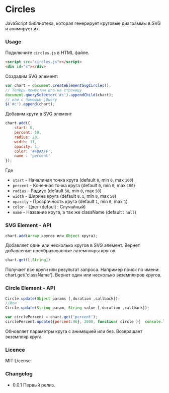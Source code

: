 # Circles

JavaScript библиотека, которая генерирует круговые диаграммы в SVG и анимирует их.

### Usage

Подключите `circles.js` в HTML файле.

```html
<script src="circles.js"></script>
<div id="с"></div>
```

Создадим SVG элемент:

```js
var chart = document.createElementSvgCircles();
// Теперь поместим его на страницу
document.querySelector('#c').appendChild(chart);
// или с помощью jQuery 
$('#c').append(chart);
```



Добавим круги в SVG элемент

```js
chart.add({
    start: 0,         
    percent: 50,      
    radius: 28,       
    width: 11,       
    opacity: 1,      
    color: '#4DAAFF', 
    name : 'percent'  
});
```

Где

* `start` 		    - Началиная точка круга (default `0`, min `0`, max `100`)
* `percent` 		- Конечная точка круга (default `0`, min `0`, max `100`)
* `radius` 		    - Радиус (default `50`, min `0`, max `50`)
* `width` 		    - Ширина круга (default `0.1`, min `0`, max `50`)
* `opacity` 		- Прозрачность круга (default `1`, min `0`, max `1`)
* `color` 		    - Цвет (default : Случайный)
* `name` 		    - Название круга, а так же className (default : `null`)



### SVG Element - API 

```js
chart.add(Array кругов или Object круга);
```

Добавляет один или несколько кругов в SVG элемент.
Вернет добавленые преобразованные экземпляры кругов.

```js
chart.get([,String])
```

Получает все круги или результат запроса. Например поиск по имени: chart.get('className'). 
Вернет один или несколько экземпляров кругов.


### Circle Element - API 

```js
Circle.update(Object params [,duration ,callback]);
//Или
Circle.update(String param, String value [,duration ,callback]);
```

```js
var circlePercent = chart.get('percent');
circlePercent.update({percent:96}, 2000, function( circle ){  console.log('circle',this);  });
```
Обновляет параметры круга с анимвцией или без.
Возвращает экземпляр круга


### Licence

MIT License.

### Changelog

* 0.0.1    Первый релиз.
